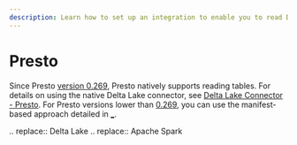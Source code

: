 ```yaml
---
description: Learn how to set up an integration to enable you to read Delta tables from Presto.
---
```


# Presto
Since Presto [version 0.269](https://prestodb.io/docs/0.269/release/release-0.269.html#delta-lake-connector-changes), Presto natively supports reading <Delta> tables. For details on using the native Delta Lake connector, see [Delta Lake Connector - Presto](https://prestodb.io/docs/current/connector/deltalake.html). For Presto versions lower than [0.269](https://prestodb.io/docs/0.269/release/release-0.269.html#delta-lake-connector-changes), you can use the manifest-based approach detailed in [_](/presto-integration.md).

.. <Delta> replace:: Delta Lake
.. <AS> replace:: Apache Spark
